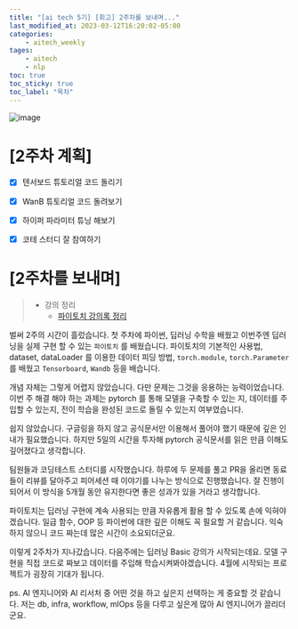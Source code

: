 ```yaml
---
title: "[ai tech 5기] [회고] 2주차를 보내며..."
last_modified_at: 2023-03-12T16:20:02-05:00
categories:
    - aitech_weekly
tages:
    - aitech
    - nlp
toc: true
toc_sticky: true
toc_label: "목차"
---
```





![image](../../../image/aitech.png)



# [2주차 계획]
- [X] 텐서보드 튜토리얼 코드 돌리기
- [X] WanB 튜토리얼 코드 돌려보기
- [X] 하이퍼 파라미터 튜닝 해보기 
- [X] 코테 스터디 잘 참여하기 


 
# [2주차를 보내며]

>  * 강의 정리
>    * [파이토치 강의록 정리](https://yunjinchoidev.github.io/aitech_knowledge/post-pytorch/)


벌써 2주의 시간이 흘렀습니다. 첫 주차에 파이썬, 딥러닝 수학을 배웠고 이번주엔 딥러닝을 실제 구현 할 수 있는 `파이토치` 를 배웠습니다. 파이토치의 기본적인 사용법, dataset, dataLoader 를 이용한 데이터 피딩 방법, `torch.module`, `torch.Parameter` 를 배웠고 `Tensorboard`, `Wandb` 등을 배습니다.

개념 자체는 그렇게 어렵지 않았습니다. 다만 문제는 그것을 응용하는 능력이었습니다. 이번 주 해결 해야 하는 과제는 pytorch 를 통해 모델을 구축할 수 있는 지, 데이터를 주입할 수 있는지, 전이 학습을 완성된 코드로 돌릴 수 있는지 여부였습니다.

쉽지 않았습니다. 구글링을 하지 않고 공식문서만 이용해서 풀어야 했기 때문에 깊은 인내가 필요했습니다. 하지만 5일의 시간을 투자해 pytorch 공식문서를 읽은 만큼 이해도 깊어졌다고 생각합니다.

팀원들과 코딩테스트 스터디를 시작했습니다. 하루에 두 문제를 풀고 PR을 올리면 동료들이 리뷰를 달아주고 피어세션 때 이야기를 나누는 방식으로 진행했습니다. 잘 진행이 되어서 이 방식을 5개월 동안 유지한다면 좋은 성과가 있을 거라고 생각합니다.

파이토치는 딥러닝 구현에 계속 사용되는 만큼 자유롭게 활용 할 수 있도록 손에 익혀야겠습니다. 일급 함수, OOP 등 파이썬에 대한 깊은 이해도 꼭 필요할 거 같습니다. 익숙하지 않으니 코드 짜는데 많은 시간이 소요되더군요.

이렇게 2주차가 지나갔습니다. 다음주에는 딥러닝 Basic 강의가 시작되는데요. 모델 구현을 직접 코드로 짜보고 데이터를 주입해 학습시켜봐야겠습니다. 4월에 시작되는 프로젝트가 굉장히 기대가 됩니다.

ps. AI 엔지니어와 AI 리서처 중 어떤 것을 하고 싶은지 선택하는 게 중요할 것 같습니다. 
저는 db, infra, workflow, mlOps 등을 다루고 싶은게 많아 AI 엔지니어가 끌리더군요. 
